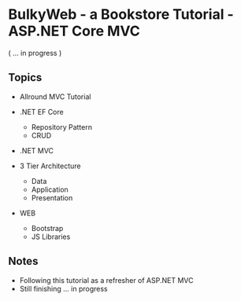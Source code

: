 # BulkyWeb - a Bookstore Tutorial - ASP.NET Core MVC

( ... in progress )

## Topics

- Allround MVC Tutorial

- .NET EF Core
    - Repository Pattern
    - CRUD
    
- .NET MVC

- 3 Tier Architecture
    - Data
    - Application
    - Presentation

- WEB
    - Bootstrap
    - JS Libraries


## Notes

- Following this tutorial as a refresher of ASP.NET MVC
- Still finishing ... in progress